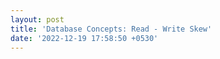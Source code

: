```yaml
---
layout: post
title: 'Database Concepts: Read - Write Skew'
date: '2022-12-19 17:58:50 +0530'
---
```

